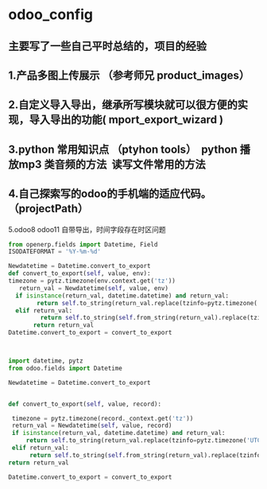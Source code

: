 # odoo_config
主要写了一些自己平时总结的，项目的经验
----------------------------------
1.产品多图上传展示 （参考师兄 product_images）
----------------------------------
2.自定义导入导出，继承所写模块就可以很方便的实现，导入导出的功能( mport_export_wizard )
------------------------------------------------------
3.python 常用知识点 （ptyhon tools）
  python 播放mp3 类音频的方法
  读写文件常用的方法
--------------------------------------------------
4.自己探索写的odoo的手机端的适应代码。（projectPath）
-----------------------------------
5.odoo8 odoo11 自带导出，时间字段存在时区问题 
 ```python
from openerp.fields import Datetime, Field
ISODATEFORMAT = '%Y-%m-%d'

Newdatetime = Datetime.convert_to_export
def convert_to_export(self, value, env):
 timezone = pytz.timezone(env.context.get('tz'))
    return_val = Newdatetime(self, value, env)
   if isinstance(return_val, datetime.datetime) and return_val:
         return self.to_string(return_val.replace(tzinfo=pytz.timezone('UTC')).astimezone(timezone))
   elif return_val:
          return self.to_string(self.from_string(return_val).replace(tzinfo=pytz.timezone('UTC')).astimezone(timezone))
        return return_val
Datetime.convert_to_export = convert_to_export



import datetime, pytz
from odoo.fields import Datetime

Newdatetime = Datetime.convert_to_export


def convert_to_export(self, value, record):
 
  timezone = pytz.timezone(record._context.get('tz'))
  return_val = Newdatetime(self, value, record)
  if isinstance(return_val, datetime.datetime) and return_val:
      return self.to_string(return_val.replace(tzinfo=pytz.timezone('UTC')).astimezone(timezone))
  elif return_val:
       return self.to_string(self.from_string(return_val).replace(tzinfo=pytz.timezone('UTC')).astimezone(timezone))
 return return_val

Datetime.convert_to_export = convert_to_export
 ```
